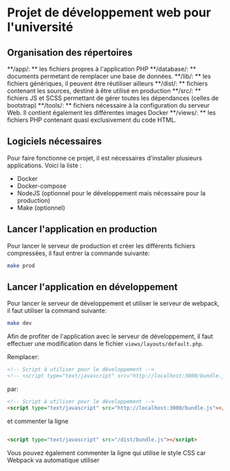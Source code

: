 # Projet de développement web pour l'université

## Organisation des répertoires

**/app/: ** les fichiers propres à l'application PHP
**/database/: ** documents permetant de remplacer une base de données.
**/lib/: ** les fichiers génériques, il peuvent être réutiliser ailleurs
**/dist/: ** fichiers contenant les sources, destiné à être utilisé en production
**/src/: ** fichiers JS et SCSS permettant de gérer toutes les dépendances (celles de bootstrap)
**/tools/: ** fichiers nécessaire à la configuration du serveur Web. Il contient également les différentes images Docker
**/views/: ** les fichiers PHP contenant quasi exclusivement du code HTML.

## Logiciels nécessaires

Pour faire fonctionne ce projet, il est nécessaires d'installer plusieurs applications. Voici la liste :
 * Docker
 * Docker-compose
 * NodeJS (optionnel pour le développement mais nécessaire pour la production)
 * Make (optionnel)


## Lancer l'application en production

Pour lancer le serveur de production et créer les différents fichiers compressées, il faut entrer la commande suivante:

``` sh
make prod
```


## Lancer l'application en développement

Pour lancer le serveur de développement et utiliser le serveur de webpack, il faut utiliser la command suivante:

``` sh
make dev
```

Afin de profiter de l'application avec le serveur de développement, il faut effectuer une modification dans le fichier `views/layouts/default.php`.

Remplacer:

``` html
<!-- Script à utiliser pour le développement -->
<!-- <script type="text/javascript" src="http://localhost:3000/bundle.js"></script> -->
```

par:

``` html
<!-- Script à utiliser pour le développement -->
<script type="text/javascript" src="http://localhost:3000/bundle.js"></script>
```

et commenter la ligne

``` html

<script type="text/javascript" src="/dist/bundle.js"></script>
```

Vous pouvez également commenter la ligne qui utilise le style CSS car Webpack va automatique utiliser 
